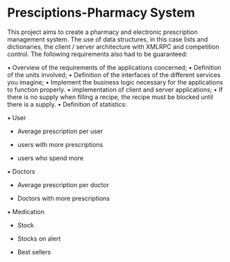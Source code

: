 # Presciptions-Pharmacy System

This project aims to create a pharmacy and electronic prescription management system. The use of data structures, in this case lists and dictionaries, the client / server architecture with XMLRPC and competition control. The following requirements also had to be guaranteed:

• Overview of the requirements of the applications concerned;
• Definition of the units involved;
• Definition of the interfaces of the different services you imagine;
• Implement the business logic necessary for the applications to function properly.
• implementation of client and server applications;
• If there is no supply when filling a recipe, the recipe must be blocked until there is a supply.
• Definition of statistics:


▪ User

- Average prescription per user

- users with more prescriptions

- users who spend more


▪ Doctors

- Average prescription per doctor

- Doctors with more prescriptions


▪ Medication

- Stock

- Stocks on alert

- Best sellers
